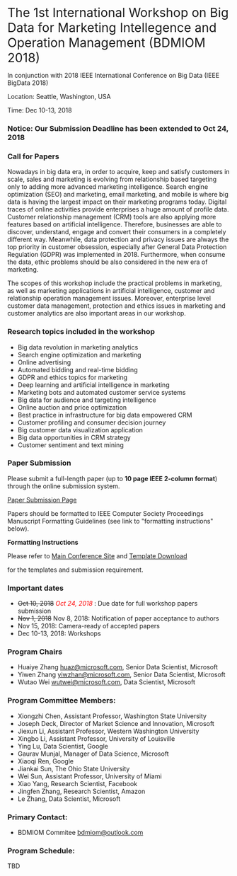 <span style="font-size: 2em;">
The 1st International Workshop on Big Data for Marketing Intellegence and Operation Management (BDMIOM 2018)</span>

<span style="font-size: 1em;">In conjunction with 2018 IEEE International Conference on Big Data (IEEE BigData 2018)</span>

<span style="font-size: 1em;">Location: Seattle, Washington, USA</span>

<span style="font-size: 1em;">Time: Dec 10-13, 2018</span>

### Notice: Our Submission Deadline has been extended to Oct 24, 2018

### Call for Papers
Nowadays in big data era, in order to acquire, keep and satisfy customers in scale, sales and marketing is evolving from relationship based targeting only to adding more advanced marketing intelligence. Search engine optimization (SEO) and marketing, email marketing, and mobile is where big data is having the largest impact on their marketing programs today. Digital traces of online activities provide enterprises a huge amount of profile data. Customer relationship management (CRM) tools are also applying more features based on artificial intelligence. Therefore, businesses are able to discover, understand, engage and convert their consumers in a completely different way. Meanwhile, data protection and privacy issues are always the top priority in customer obsession, especially after General Data Protection Regulation (GDPR) was implemented in 2018. Furthermore, when consume the data, ethic problems should be also considered in the new era of marketing.
 
The scopes of this workshop include the practical problems in marketing, as well as marketing applications in artificial intelligence, customer and relationship operation management issues. Moreover, enterprise level customer data management, protection and ethics issues in marketing and customer analytics are also important areas in our workshop. 

### Research topics included in the workshop
-	Big data revolution in marketing analytics
-	Search engine optimization and marketing
-	Online advertising
- Automated bidding and real-time bidding
-	GDPR and ethics topics for marketing
-	Deep learning and artificial intelligence in marketing
-	Marketing bots and automated customer service systems
-	Big data for audience and targeting intelligence
-	Online auction and price optimization
-	Best practice in infrastructure for big data empowered CRM
-	Customer profiling and consumer decision journey
-	Big customer data visualization application
-	Big data opportunities in CRM strategy
-	Customer sentiment and text mining 

### Paper Submission
Please submit a full-length paper (up to **10 page IEEE 2-column format**) through the online submission system.

[Paper Submission Page](https://wi-lab.com/cyberchair/2018/bigdata18/index.php)

Papers should be formatted to IEEE Computer Society Proceedings Manuscript Formatting Guidelines (see link to "formatting instructions" below). 

**Formatting Instructions**

Please refer to 
[Main Conference Site](http://cci.drexel.edu/bigdata/bigdata2018/CallPapers.html) and [Template Download](https://www.ieee.org/conferences/publishing/templates.html)

for the templates and submission requirement.


### Important dates
- ~~Oct 10, 2018~~ <span style="color:red"> *Oct 24, 2018* </span>: Due date for full workshop papers submission
- ~~Nov 1, 2018~~ Nov 8, 2018: Notification of paper acceptance to authors
- Nov 15, 2018: Camera-ready of accepted papers
- Dec 10-13, 2018: Workshops

### Program Chairs
- Huaiye Zhang <huaz@microsoft.com>, Senior Data Scientist, Microsoft
- Yiwen Zhang <yiwzhan@microsoft.com>, Senior Data Scientist, Microsoft
- Wutao Wei <wutwei@microsoft.com>, Data Scientist, Microsoft

### Program Committee Members:
- Xiongzhi Chen, Assistant Professor, Washington State University
- Joseph Deck, Director of Market Science and Innovation, Microsoft
- Jiexun Li, Assistant Professor, Western Washington University
- Xingbo Li, Assistant Professor, University of Louisville
- Ying Lu, Data Scientist, Google
- Gaurav Munjal, Manager of Data Science, Microsoft
- Xiaoqi Ren, Google
- Jiankai Sun, The Ohio State University
- Wei Sun, Assistant Professor, University of Miami
- Xiao Yang, Research Scientist, Facebook
- Jingfen Zhang, Research Scientist, Amazon 
- Le Zhang, Data Scientist, Microsoft

### Primary Contact:
- BDMIOM Commitee <bdmiom@outlook.com>

### Program Schedule:
TBD
